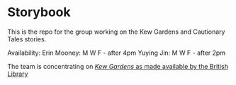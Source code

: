 # Storybook
This is the repo for the group working on the Kew Gardens and Cautionary Tales stories. 

Availability:
    Erin Mooney: M W F - after 4pm
    Yuying Jin:  M W F - after 2pm

The team is concentrating on [*Kew Gardens* as made available by the British Library](https://www.bl.uk/collection-items/kew-gardens-by-virginia-woolf-1927)
